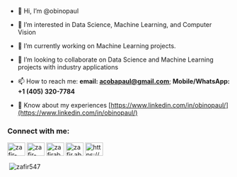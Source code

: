 - 👋 Hi, I’m @obinopaul
- 👀 I’m interested in Data Science, Machine Learning, and Computer Vision
- 🌱 I’m currently working on Machine Learning projects. 
- 💞️ I’m looking to collaborate on Data Science and Machine Learning projects with industry applications
- 📫 How to reach me: **email: acobapaul@gmail.com**; **Mobile/WhatsApp: +1 (405) 320-7784**

- 📄 Know about my experiences [https://www.linkedin.com/in/obinopaul/](https://www.linkedin.com/in/obinopaul/)

<h3 align="left">Connect with me:</h3>
<p align="left">
<a href="https://obinopaul.com/" target="blank"><img align="center" src="https://cdn.jsdelivr.net/npm/simple-icons@3.0.1/icons/codepen.svg" alt="zafir-abdullah" height="30" width="40" /></a>
<a href="https://linkedin.com/in/obinopaul" target="blank"><img align="center" src="https://raw.githubusercontent.com/rahuldkjain/github-profile-readme-generator/master/src/images/icons/Social/linked-in-alt.svg" alt="zafir-abdullah" height="30" width="40" /></a>
<a href="https://kaggle.com/obinopaul" target="blank"><img align="center" src="https://raw.githubusercontent.com/rahuldkjain/github-profile-readme-generator/master/src/images/icons/Social/kaggle.svg" alt="zafirabdullah" height="30" width="40" /></a>
<a href="https://fb.com/paultwizzy" target="blank"><img align="center" src="https://raw.githubusercontent.com/rahuldkjain/github-profile-readme-generator/master/src/images/icons/Social/facebook.svg" alt="zafir.abdullah.98" height="30" width="40" /></a>
<a href="https://instagram.com/https://www.instagram.com/obinopaul/" target="blank"><img align="center" src="https://raw.githubusercontent.com/rahuldkjain/github-profile-readme-generator/master/src/images/icons/Social/instagram.svg" alt="https://www.instagram.com/zafir.abdullah/" height="30" width="40" /></a>
</p>


<p>&nbsp;<img align="center" src="https://github-readme-stats.vercel.app/api?username=obinopaul&show_icons=true&locale=en" alt="zafir547" /></p>

<!---
obinopaul/obinopaul is a ✨ special ✨ repository because its `README.md` (this file) appears on your GitHub profile.
You can click the Preview link to take a look at your changes.
--->
